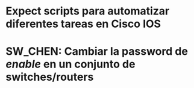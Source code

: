 # Expect scripts para automatizar diferentes tareas en Cisco IOS

# SW_CHEN: Cambiar la password de *enable* en un conjunto de switches/routers

